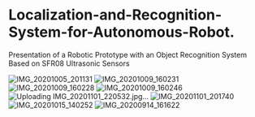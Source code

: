 # Localization-and-Recognition-System-for-Autonomous-Robot.
Presentation of a Robotic Prototype with an Object Recognition System Based on SFR08 Ultrasonic Sensors

![IMG_20201005_201131](https://github.com/user-attachments/assets/64d739fd-40a4-4556-ab3b-c91f50122123)
![IMG_20201009_160231](https://github.com/user-attachments/assets/fce4927b-ca73-4945-9353-c8fd89ad258e)
![IMG_20201009_160228](https://github.com/user-attachments/assets/52503798-6488-47f8-8cb7-ffe30b6dadc0)
![IMG_20201009_160246](https://github.com/user-attachments/assets/a6ace710-b3ac-4d5c-8f7b-2adc50331961)
![Uploading IMG_20201101_220532.jpg…]()
![IMG_20201101_201740](https://github.com/user-attachments/assets/ccd3bd8b-1cc8-43cd-9ec1-f8b0c63055c1)
![IMG_20201015_140252](https://github.com/user-attachments/assets/faf40b18-9324-46ad-ac07-bf11d701c41f)
![IMG_20200914_161622](https://github.com/user-attachments/assets/73070d8f-b0a1-452c-9851-548f551c0646)
